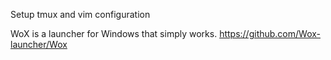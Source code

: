 Setup tmux and vim configuration

WoX is a launcher for Windows that simply works. https://github.com/Wox-launcher/Wox
